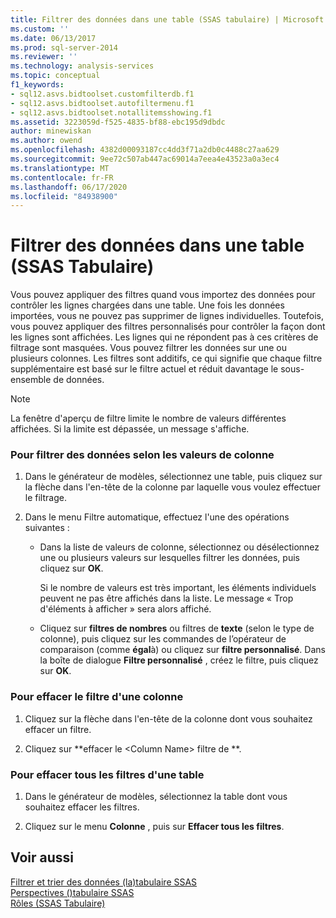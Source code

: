 ```yaml
---
title: Filtrer des données dans une table (SSAS tabulaire) | Microsoft Docs
ms.custom: ''
ms.date: 06/13/2017
ms.prod: sql-server-2014
ms.reviewer: ''
ms.technology: analysis-services
ms.topic: conceptual
f1_keywords:
- sql12.asvs.bidtoolset.customfilterdb.f1
- sql12.asvs.bidtoolset.autofiltermenu.f1
- sql12.asvs.bidtoolset.notallitemsshowing.f1
ms.assetid: 3223059d-f525-4835-bf88-ebc195d9dbdc
author: minewiskan
ms.author: owend
ms.openlocfilehash: 4382d00093187cc4dd3f71a2db0c4488c27aa629
ms.sourcegitcommit: 9ee72c507ab447ac69014a7eea4e43523a0a3ec4
ms.translationtype: MT
ms.contentlocale: fr-FR
ms.lasthandoff: 06/17/2020
ms.locfileid: "84938900"
---
```

# <a name="filter-data-in-a-table-ssas-tabular"></a>Filtrer des données dans une table (SSAS Tabulaire)
  Vous pouvez appliquer des filtres quand vous importez des données pour contrôler les lignes chargées dans une table. Une fois les données importées, vous ne pouvez pas supprimer de lignes individuelles. Toutefois, vous pouvez appliquer des filtres personnalisés pour contrôler la façon dont les lignes sont affichées. Les lignes qui ne répondent pas à ces critères de filtrage sont masquées. Vous pouvez filtrer les données sur une ou plusieurs colonnes. Les filtres sont additifs, ce qui signifie que chaque filtre supplémentaire est basé sur le filtre actuel et réduit davantage le sous-ensemble de données.  
  
> [!NOTE]  
>  La fenêtre d'aperçu de filtre limite le nombre de valeurs différentes affichées. Si la limite est dépassée, un message s'affiche.  
  
### <a name="to-filter-data-based-on-column-values"></a>Pour filtrer des données selon les valeurs de colonne  
  
1.  Dans le générateur de modèles, sélectionnez une table, puis cliquez sur la flèche dans l'en-tête de la colonne par laquelle vous voulez effectuer le filtrage.  
  
2.  Dans le menu Filtre automatique, effectuez l'une des opérations suivantes :  
  
    -   Dans la liste de valeurs de colonne, sélectionnez ou désélectionnez une ou plusieurs valeurs sur lesquelles filtrer les données, puis cliquez sur **OK**.  
  
         Si le nombre de valeurs est très important, les éléments individuels peuvent ne pas être affichés dans la liste. Le message « Trop d'éléments à afficher » sera alors affiché.  
  
    -   Cliquez sur **filtres de nombres** ou filtres de **texte** (selon le type de colonne), puis cliquez sur les commandes de l’opérateur de comparaison (comme **égal**à) ou cliquez sur **filtre personnalisé**. Dans la boîte de dialogue **Filtre personnalisé** , créez le filtre, puis cliquez sur **OK**.  
  
### <a name="to-clear-a-filter-for-a-column"></a>Pour effacer le filtre d'une colonne  
  
1.  Cliquez sur la flèche dans l'en-tête de la colonne dont vous souhaitez effacer un filtre.  
  
2.  Cliquez sur **effacer le \<Column Name> filtre de **.  
  
### <a name="to-clear-all-filters-for-a-table"></a>Pour effacer tous les filtres d'une table  
  
1.  Dans le générateur de modèles, sélectionnez la table dont vous souhaitez effacer les filtres.  
  
2.  Cliquez sur le menu **Colonne** , puis sur **Effacer tous les filtres**.  
  
## <a name="see-also"></a>Voir aussi  
 [Filtrer et trier des données &#40;la&#41;tabulaire SSAS](../filter-and-sort-data-ssas-tabular.md)   
 [Perspectives &#40;&#41;tabulaire SSAS](perspectives-ssas-tabular.md)   
 [Rôles &#40;SSAS Tabulaire&#41;](roles-ssas-tabular.md)  
  
  
